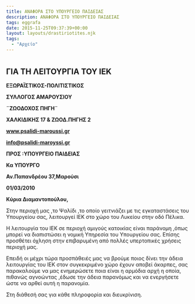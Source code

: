 ```yaml
---
title: ΑΝΑΦΟΡΑ ΣΤΟ ΥΠΟΥΡΓΕΙΟ ΠΑΙΔΕΙΑΣ
description: ΑΝΑΦΟΡΑ ΣΤΟ ΥΠΟΥΡΓΕΙΟ ΠΑΙΔΕΙΑΣ
tags: eggrafa
date: 2015-11-25T09:37:39+00:00
layout: layouts/drastiriotites.njk
tags:
  - "Αρχείο"
---
```


<!-- excerpt -->

#

## ΓΙΑ ΤΗ ΛΕΙΤΟΥΡΓΙΑ ΤΟΥ ΙΕΚ

**EΞΩΡΑΪΣΤΙΚΟΣ-ΠΟΛΙΤΙΣΤΙΚΟΣ**

**ΣΥΛΛΟΓΟΣ ΑΜΑΡΟΥΣΙΟΥ**

**¨ΖΩΟΔΟΧΟΣ ΠΗΓΗ¨**

**ΧΑΛΚΙΔΙΚΗΣ 17 &amp; ΖΩΟΔ.ΠΗΓΗΣ 2**

**www.psalidi-maroussi.gr**

**info@psalidi-maroyssi.gr**

**ΠΡΟΣ :ΥΠΟΥΡΓΕΙΟ ΠΑΙΔΕΙΑΣ**

**Κα ΥΠΟΥΡΓΟ**

**Αν.Παπανδρέου 37,Μαρούσι**

**01/03/2010**

**Κύρια Διαμαντοπούλου,**

Στην περιοχή μας ,το Ψαλίδι ,το οποίο γειτνιάζει με τις εγκαταστάσεις του Υπουργείου σας, λειτουργεί ΙΕΚ στο χώρο του Λυκείου στην οδό Πέλικα.

Η λειτουργία του ΙΕΚ σε περιοχή αμιγούς κατοικίας είναι παράνομη ,όπως μπορεί να διαπιστώσει η νομική Υπηρεσία του Υπουργείου σας. Επίσης προσθέτει όχληση στην επιβαρυμένη από πολλές υπερτοπικές χρήσεις περιοχή μας.

Επειδή οι μέχρι τώρα προσπάθειές μας να βρούμε ποιος δίνει την άδεια λειτουργίας του ΙΕΚ στον συγκεκριμένο χώρο έχουν αποβεί άκαρπες, σας παρακαλούμε να μας ενημερώσετε ποια είναι η αρμόδια αρχή η οποία, πιθανώς αγνοώντας ,έδωσε την άδεια παρανόμως και να ενεργήσετε ώστε να αρθεί αυτή η παρανομία.

Στη διάθεσή σας για κάθε πληροφορία και διευκρίνιση.
